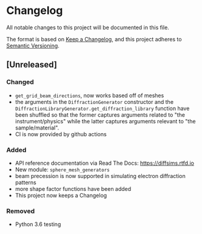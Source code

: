 # Changelog
All notable changes to this project will be documented in this file.

The format is based on [Keep a Changelog](https://keepachangelog.com/en/1.0.0/),
and this project adheres to [Semantic Versioning](https://semver.org/spec/v2.0.0.html).

## [Unreleased]
### Changed
- `get_grid_beam_directions`, now works based off of meshes
- the arguments in the `DiffractionGenerator` constructor and the `DiffractionLibraryGenerator.get_diffraction_library` function have been shuffled so that the former captures arguments related to "the instrument/physics" while the latter captures arguments relevant to "the sample/material".
- CI is now provided by github actions

### Added
- API reference documentation via Read The Docs: https://diffsims.rtfd.io
- New module: `sphere_mesh_generators`
- beam precession is now supported in simulating electron diffraction patterns
- more shape factor functions have been added
- This project now keeps a Changelog

### Removed
- Python 3.6 testing
